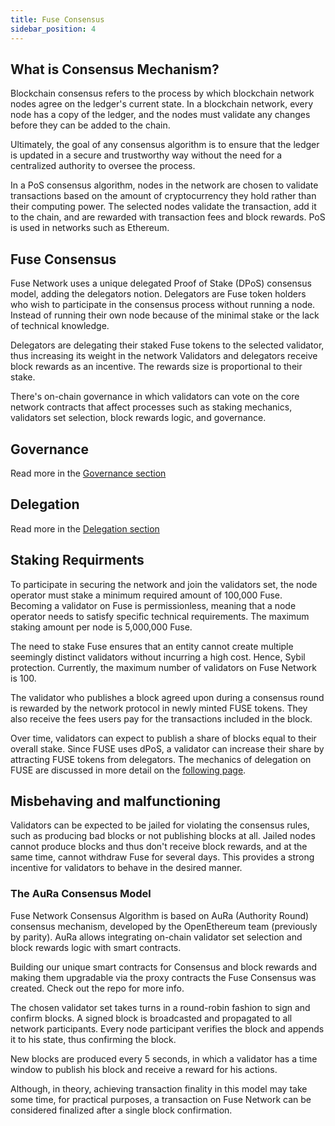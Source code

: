 ```yaml
---
title: Fuse Consensus
sidebar_position: 4
---
```


## What is Consensus Mechanism?

Blockchain consensus refers to the process by which blockchain network nodes agree on the ledger's current state. In a blockchain network, every node has a copy of the ledger, and the nodes must validate any changes before they can be added to the chain.

Ultimately, the goal of any consensus algorithm is to ensure that the ledger is updated in a secure and trustworthy way without the need for a centralized authority to oversee the process.

In a PoS consensus algorithm, nodes in the network are chosen to validate transactions based on the amount of cryptocurrency they hold rather than their computing power. The selected nodes validate the transaction, add it to the chain, and are rewarded with transaction fees and block rewards. PoS is used in networks such as Ethereum.

## Fuse Consensus

Fuse Network uses a unique delegated Proof of Stake (DPoS) consensus model, adding the delegators notion. Delegators are Fuse token holders who wish to participate in the consensus process without running a node. Instead of running their own node because of the minimal stake or the lack of technical knowledge.

Delegators are delegating their staked Fuse tokens to the selected validator, thus increasing its weight in the network Validators and delegators receive block rewards as an incentive. The rewards size is proportional to their stake.

There's on-chain governance in which validators can vote on the core network contracts that affect processes such as staking mechanics, validators set selection, block rewards logic, and governance.

## Governance

Read more in the [Governance section](https://app.gitbook.com/o/-LdmeTBjede0-BcSd0W0/s/goUiB6chXvy8iVhpHHNd/understanding-fuse/fuse-today/fuse-governance-and-development)

## Delegation

Read more in the [Delegation section](https://app.gitbook.com/o/-LdmeTBjede0-BcSd0W0/s/goUiB6chXvy8iVhpHHNd/interacting-with-fuse/delegated-staking)

## Staking Requirments

To participate in securing the network and join the validators set, the node operator must stake a minimum required amount of 100,000 Fuse. Becoming a validator on Fuse is permissionless, meaning that a node operator needs to satisfy specific technical requirements. The maximum staking amount per node is 5,000,000 Fuse.

The need to stake Fuse ensures that an entity cannot create multiple seemingly distinct validators without incurring a high cost. Hence, Sybil protection. Currently, the maximum number of validators on Fuse Network is 100.

The validator who publishes a block agreed upon during a consensus round is rewarded by the network protocol in newly minted FUSE tokens. They also receive the fees users pay for the transactions included in the block.

Over time, validators can expect to publish a share of blocks equal to their overall stake. Since FUSE uses dPoS, a validator can increase their share by attracting FUSE tokens from delegators. The mechanics of delegation on FUSE are discussed in more detail on the [following page](https://docs.fuse.io/aboutFuse/about-fuse/fuse-network-blockchain/validators-and-delegation).

## Misbehaving and malfunctioning

Validators can be expected to be jailed for violating the consensus rules, such as producing bad blocks or not publishing blocks at all. Jailed nodes cannot produce blocks and thus don't receive block rewards, and at the same time, cannot withdraw Fuse for several days. This provides a strong incentive for validators to behave in the desired manner.

### The AuRa Consensus Model

Fuse Network Consensus Algorithm is based on AuRa (Authority Round) consensus mechanism, developed by the OpenEthereum team (previously by parity). AuRa allows integrating on-chain validator set selection and block rewards logic with smart contracts.

Building our unique smart contracts for Consensus and block rewards and making them upgradable via the proxy contracts the Fuse Consensus was created. Check out the repo for more info.

The chosen validator set takes turns in a round-robin fashion to sign and confirm blocks. A signed block is broadcasted and propagated to all network participants. Every node participant verifies the block and appends it to his state, thus confirming the block.

New blocks are produced every 5 seconds, in which a validator has a time window to publish his block and receive a reward for his actions.

Although, in theory, achieving transaction finality in this model may take some time, for practical purposes, a transaction on Fuse Network can be considered finalized after a single block confirmation.
